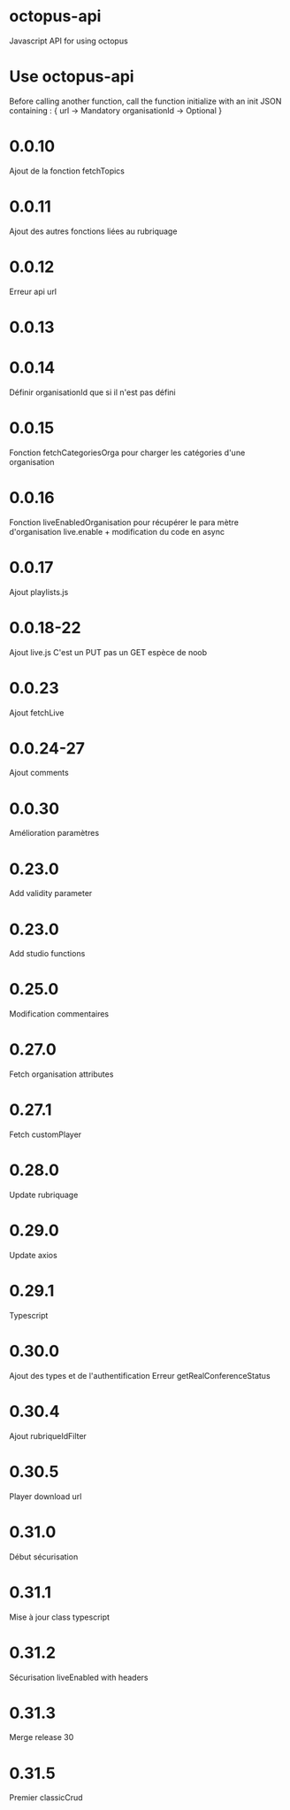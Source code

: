 # octopus-api
Javascript API for using octopus 

# Use octopus-api
Before calling another function, call the function initialize with an init JSON containing : 
{
    url -> Mandatory
    organisationId -> Optional
}

# 0.0.10 
Ajout de la fonction fetchTopics

# 0.0.11
Ajout des autres fonctions liées au rubriquage

# 0.0.12
Erreur api url

# 0.0.13 
# 0.0.14 
Définir organisationId que si il n'est pas défini

# 0.0.15
Fonction fetchCategoriesOrga pour charger les catégories d'une organisation

# 0.0.16
Fonction liveEnabledOrganisation pour récupérer le para mètre d'organisation live.enable + modification du code en async

# 0.0.17
Ajout playlists.js

# 0.0.18-22
Ajout live.js
C'est un PUT pas un GET espèce de noob
# 0.0.23
Ajout fetchLive
# 0.0.24-27
Ajout comments

# 0.0.30
Amélioration paramètres

# 0.23.0
Add validity parameter

# 0.23.0
Add studio functions

# 0.25.0
Modification commentaires

# 0.27.0
Fetch organisation attributes
# 0.27.1
Fetch customPlayer

# 0.28.0
Update rubriquage

# 0.29.0
Update axios
# 0.29.1
Typescript

# 0.30.0
Ajout des types et de l'authentification
Erreur getRealConferenceStatus
# 0.30.4
Ajout rubriqueIdFilter
# 0.30.5
Player download url

# 0.31.0
Début sécurisation
# 0.31.1
Mise à jour class typescript
# 0.31.2
Sécurisation liveEnabled with headers
# 0.31.3
Merge release 30
# 0.31.5
Premier classicCrud